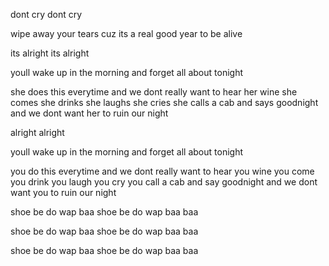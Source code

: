 dont cry
dont cry

wipe away your tears cuz its a real good year to be alive

its alright
its alright

youll wake up in the morning and forget all about tonight

she does this everytime and we dont really want to hear her wine
she comes she drinks she laughs she cries she calls a cab and says goodnight
and we dont want her to ruin our night

alright
alright

youll wake up in the morning and forget all about tonight

you do this everytime and we dont really want to hear you wine
you come you drink you laugh you cry you call a cab and say goodnight
and we dont want you to ruin our night

shoe be do wap baa
shoe be do wap baa baa

shoe be do wap baa
shoe be do wap baa baa

shoe be do wap baa
shoe be do wap baa baa

